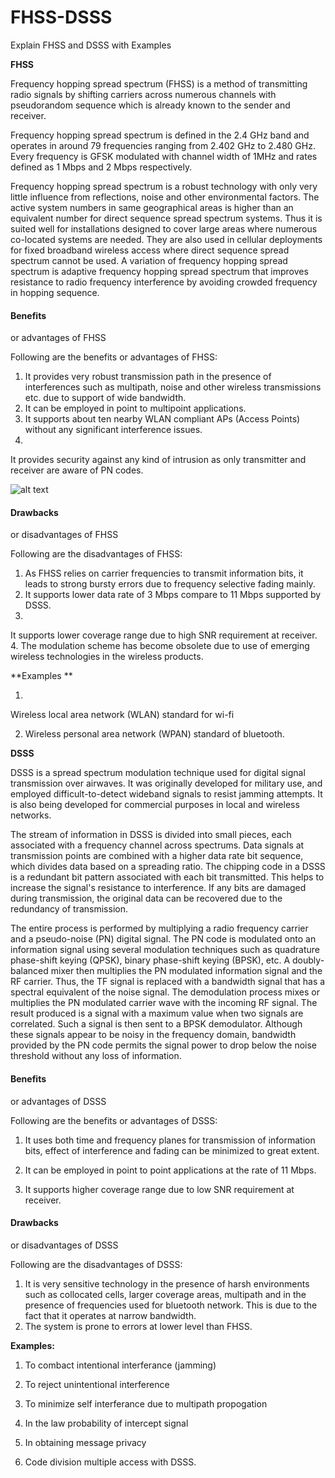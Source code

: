 # FHSS-DSSS
Explain FHSS and DSSS with Examples

**FHSS**

Frequency
hopping spread spectrum (FHSS) is a method of transmitting radio
signals by shifting carriers across numerous channels with
pseudorandom sequence which is already known to the sender and
receiver.  
  
Frequency hopping spread spectrum is defined in the
2.4 GHz band and operates in around 79 frequencies ranging from 2.402
GHz to 2.480 GHz. Every frequency is GFSK modulated with channel
width of 1MHz and rates defined as 1 Mbps and 2 Mbps respectively.

Frequency
hopping spread spectrum is a robust technology with only very little
influence from reflections, noise and other environmental factors.
The active system numbers in same geographical areas is higher than
an equivalent number for direct sequence spread spectrum systems.
Thus it is suited well for installations designed to cover large
areas where numerous co-located systems are needed. They are also
used in cellular deployments for fixed broadband wireless access
where direct sequence spread spectrum cannot be used. A variation of
frequency hopping spread spectrum is adaptive frequency hopping
spread spectrum that improves resistance to radio frequency
interference by avoiding crowded frequency in hopping sequence.

#### Benefits
or advantages of FHSS

Following
are the benefits or advantages of FHSS:  
1. It provides very
robust transmission path in the presence of interferences such as
multipath, noise and other wireless transmissions etc. due to support
of wide bandwidth.   
2. It can be employed in point to multipoint
applications.   
3. It supports about ten nearby WLAN compliant APs
(Access Points) without any significant interference issues.   
4.
It provides security against any kind of intrusion as only
transmitter and receiver are aware of PN codes. 

![alt
text](http://www.rfwireless-world.com/images/DSSS-Transmitter-Receiver-Block-Diagram.jpg)

#### Drawbacks
or disadvantages of FHSS

Following
are the disadvantages of FHSS:  
1. As FHSS relies on carrier
frequencies to transmit information bits, it leads to strong bursty
errors due to frequency selective fading mainly.   
2. It supports
lower data rate of 3 Mbps compare to 11 Mbps supported by DSSS.   
3.
It supports lower coverage range due to high SNR requirement at
receiver.   
4. The modulation scheme has become obsolete due to use
of emerging wireless technologies in the wireless products. 

**Examples
**

1)
Wireless local area network (WLAN) standard for wi-fi

2) Wireless personal area
network (WPAN) standard of bluetooth.

**DSSS**

DSSS
is a spread spectrum modulation technique used for digital signal
transmission over airwaves. It was originally developed for military
use, and employed difficult-to-detect wideband signals to resist
jamming attempts. It is also being developed for commercial purposes
in local and wireless networks.  
  
The stream of information in
DSSS is divided into small pieces, each associated with a frequency
channel across spectrums. Data signals at transmission points are
combined with a higher data rate bit sequence, which divides data
based on a spreading ratio. The chipping code in a DSSS is a
redundant bit pattern associated with each bit transmitted. This
helps to increase the signal's resistance to interference. If any
bits are damaged during transmission, the original data can be
recovered due to the redundancy of transmission.   
  
The entire
process is performed by multiplying a radio frequency carrier and a
pseudo-noise (PN) digital signal. The PN code is modulated onto an
information signal using several modulation techniques such as
quadrature phase-shift keying (QPSK), binary phase-shift keying
(BPSK), etc. A doubly-balanced mixer then multiplies the PN modulated
information signal and the RF carrier. Thus, the TF signal is
replaced with a bandwidth signal that has a spectral equivalent of
the noise signal. The demodulation process mixes or multiplies the PN
modulated carrier wave with the incoming RF signal. The result
produced is a signal with a maximum value when two signals are
correlated. Such a signal is then sent to a BPSK demodulator.
Although these signals appear to be noisy in the frequency domain,
bandwidth provided by the PN code permits the signal power to drop
below the noise threshold without any loss of information.

#### Benefits
or advantages of DSSS

Following
are the benefits or advantages of DSSS:  
1. It uses both
time and frequency planes for transmission of information bits,
effect of interference and fading can be minimized to great extent.
  
2. It can be employed in point to point applications at the rate
of 11 Mbps.   
3. It supports higher coverage range due to low SNR
requirement at receiver. 

#### Drawbacks
or disadvantages of DSSS

Following
are the disadvantages of DSSS:  
1. It is very sensitive
technology in the presence of harsh environments such as collocated
cells, larger coverage areas, multipath and in the presence of
frequencies used for bluetooth network. This is due to the fact that
it operates at narrow bandwidth.   
2. The system is prone to errors
at lower level than FHSS. 

**Examples:**

1) To combact intentional
interferance (jamming)

2) To reject unintentional
interference

3) To minimize self
interferance due to multipath propogation

4) In the law probability of
intercept signal 

5) In obtaining message
privacy

6) Code division multiple
access with DSSS.
